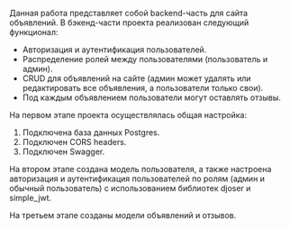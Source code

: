 Данная работа представляет собой backend-часть для сайта объявлений.
В бэкенд-части проекта реализован следующий функционал:
* Авторизация и аутентификация пользователей.
* Распределение ролей между пользователями (пользователь и админ).
* CRUD для объявлений на сайте (админ может удалять или редактировать все объявления, а пользователи только свои).
* Под каждым объявлением пользователи могут оставлять отзывы.

На первом этапе проекта осуществлялась общая настройка:
1. Подключена база данных Postgres.
2. Подключен CORS headers.
3. Подключен Swagger.

На втором этапе создана модель пользователя, а также настроена авторизация и аутентификация пользователей 
по ролям (админ и обычный пользователь) с использованием библиотек djoser и simple_jwt.

На третьем этапе созданы модели объявлений и отзывов.